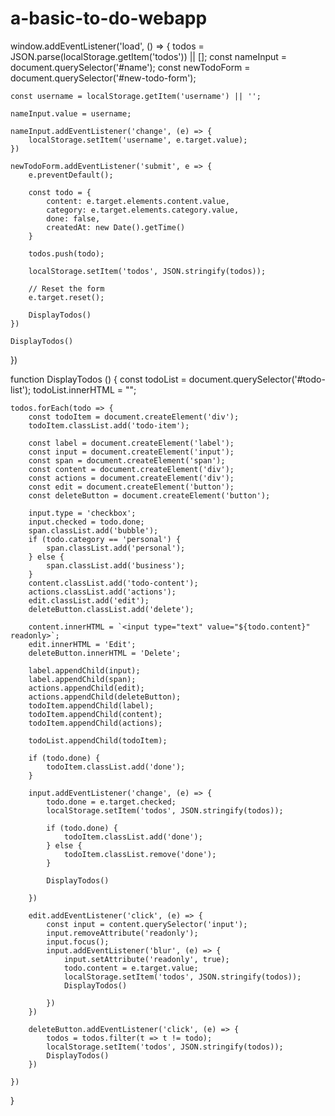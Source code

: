 # a-basic-to-do-webapp
window.addEventListener('load', () => {
	todos = JSON.parse(localStorage.getItem('todos')) || [];
	const nameInput = document.querySelector('#name');
	const newTodoForm = document.querySelector('#new-todo-form');

	const username = localStorage.getItem('username') || '';

	nameInput.value = username;

	nameInput.addEventListener('change', (e) => {
		localStorage.setItem('username', e.target.value);
	})

	newTodoForm.addEventListener('submit', e => {
		e.preventDefault();

		const todo = {
			content: e.target.elements.content.value,
			category: e.target.elements.category.value,
			done: false,
			createdAt: new Date().getTime()
		}

		todos.push(todo);

		localStorage.setItem('todos', JSON.stringify(todos));

		// Reset the form
		e.target.reset();

		DisplayTodos()
	})

	DisplayTodos()
})

function DisplayTodos () {
	const todoList = document.querySelector('#todo-list');
	todoList.innerHTML = "";

	todos.forEach(todo => {
		const todoItem = document.createElement('div');
		todoItem.classList.add('todo-item');

		const label = document.createElement('label');
		const input = document.createElement('input');
		const span = document.createElement('span');
		const content = document.createElement('div');
		const actions = document.createElement('div');
		const edit = document.createElement('button');
		const deleteButton = document.createElement('button');

		input.type = 'checkbox';
		input.checked = todo.done;
		span.classList.add('bubble');
		if (todo.category == 'personal') {
			span.classList.add('personal');
		} else {
			span.classList.add('business');
		}
		content.classList.add('todo-content');
		actions.classList.add('actions');
		edit.classList.add('edit');
		deleteButton.classList.add('delete');

		content.innerHTML = `<input type="text" value="${todo.content}" readonly>`;
		edit.innerHTML = 'Edit';
		deleteButton.innerHTML = 'Delete';

		label.appendChild(input);
		label.appendChild(span);
		actions.appendChild(edit);
		actions.appendChild(deleteButton);
		todoItem.appendChild(label);
		todoItem.appendChild(content);
		todoItem.appendChild(actions);

		todoList.appendChild(todoItem);

		if (todo.done) {
			todoItem.classList.add('done');
		}
		
		input.addEventListener('change', (e) => {
			todo.done = e.target.checked;
			localStorage.setItem('todos', JSON.stringify(todos));

			if (todo.done) {
				todoItem.classList.add('done');
			} else {
				todoItem.classList.remove('done');
			}

			DisplayTodos()

		})

		edit.addEventListener('click', (e) => {
			const input = content.querySelector('input');
			input.removeAttribute('readonly');
			input.focus();
			input.addEventListener('blur', (e) => {
				input.setAttribute('readonly', true);
				todo.content = e.target.value;
				localStorage.setItem('todos', JSON.stringify(todos));
				DisplayTodos()

			})
		})

		deleteButton.addEventListener('click', (e) => {
			todos = todos.filter(t => t != todo);
			localStorage.setItem('todos', JSON.stringify(todos));
			DisplayTodos()
		})

	})
}
